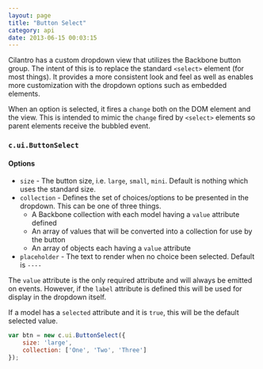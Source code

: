 ```yaml
---
layout: page
title: "Button Select"
category: api
date: 2013-06-15 00:03:15
---
```


Cilantro has a custom dropdown view that utilizes the Backbone button group. The intent of this is to replace the standard `<select>` element (for most things). It provides a more consistent look and feel as well as enables more customization with the dropdown options such as embedded elements.

When an option is selected, it fires a `change` both on the DOM element and the view. This is intended to mimic the `change` fired by `<select>` elements so parent elements receive the bubbled event.

### `c.ui.ButtonSelect`

#### Options

- `size` - The button size, i.e. `large`, `small`, `mini`. Default is nothing which uses the standard size.
- `collection` - Defines the set of choices/options to be presented in the dropdown. This can be one of three things.
    - A Backbone collection with each model having a `value` attribute defined
    - An array of values that will be converted into a collection for use by the button
    - An array of objects each having a `value` attribute
- `placeholder` - The text to render when no choice been selected. Default is `----`

The `value` attribute is the only required attribute and will always be emitted on events. However, if the `label` attribute is defined this will be used for display in the dropdown itself.

If a model has a `selected` attribute and it is `true`, this will be the default selected value.

```javascript
var btn = new c.ui.ButtonSelect({
    size: 'large',
    collection: ['One', 'Two', 'Three']
});
```
